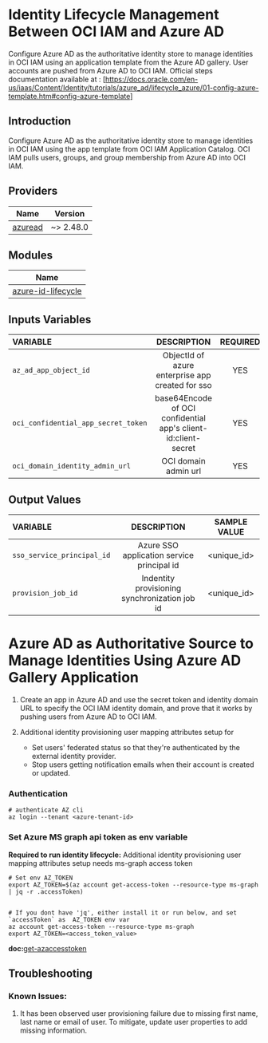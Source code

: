 # Identity Lifecycle Management Between OCI IAM and Azure AD

Configure Azure AD as the authoritative identity store to manage identities in OCI IAM using an application template from the Azure AD gallery. User accounts are pushed from Azure AD to OCI IAM.
Official steps documentation available at : [https://docs.oracle.com/en-us/iaas/Content/Identity/tutorials/azure_ad/lifecycle_azure/01-config-azure-template.htm#config-azure-template]

## Introduction

Configure Azure AD as the authoritative identity store to manage identities in OCI IAM using the app template from OCI IAM Application Catalog. OCI IAM pulls users, groups, and group membership from Azure AD into OCI IAM.

## Providers

| Name                                                                        | Version   |
| --------------------------------------------------------------------------- | --------- |
| [azuread](https://registry.terraform.io/providers/hashicorp/azuread/latest) | ~> 2.48.0 |

## Modules

| Name                    |
| ----------------------- |
| [azure-id-lifecycle](.) |

## Inputs Variables

| VARIABLE                            |                                                        DESCRIPTION                                                        | REQUIRED | DEFAULT_VALUE |                                                   SAMPLE VALUE |
| :---------------------------------- | :-----------------------------------------------------------------------------------------------------------------------: | :------: | ------------: | -------------------------------------------------------------: |
| `az_ad_app_object_id`      |                                     ObjectId of azure enterprise app created for sso                                      |   YES    |               |                                                    <unique_id> |
| `oci_confidential_app_secret_token` |                              base64Encode of OCI confidential app's client-id:client-secret                               |   YES    |               |                                                    <unique_id> |
| `oci_domain_identity_admin_url`     |                                                   OCI domain admin url                                                    |   YES    |               | https://idcs-<unique-id>.identity.oraclecloud.com:443/admin/v1 |


## Output Values

| VARIABLE                   |                  DESCRIPTION                  | SAMPLE VALUE |
| :------------------------- | :-------------------------------------------: | :----------: |
| `sso_service_principal_id` |  Azure SSO application service principal id   | <unique_id>  |
| `provision_job_id`         | Indentity provisioning synchronization job id | <unique_id>  |

# Azure AD as Authoritative Source to Manage Identities Using Azure AD Gallery Application

1. Create an app in Azure AD and use the secret token and identity domain URL to specify the OCI IAM identity domain, and prove that it works by pushing users from Azure AD to OCI IAM.

2. Additional identity provisioning user mapping attributes setup for
   - Set users' federated status so that they're authenticated by the external identity provider.
   - Stop users getting notification emails when their account is created or updated.

### Authentication

```
# authenticate AZ cli
az login --tenant <azure-tenant-id>
```


### Set Azure MS graph api token as env variable 
**Required to run identity lifecycle:** Additional identity provisioning user mapping attributes setup needs ms-graph access token 
```
# Set env AZ_TOKEN
export AZ_TOKEN=$(az account get-access-token --resource-type ms-graph | jq -r .accessToken)


# If you dont have 'jq', either install it or run below, and set  `accessToken` as  AZ_TOKEN env var
az account get-access-token --resource-type ms-graph 
export AZ_TOKEN=<access_token_value>
```
**doc:**[get-azaccesstoken](https://learn.microsoft.com/en-us/powershell/module/az.accounts/get-azaccesstoken) 


## Troubleshooting

### Known Issues:
1. It has been observed  user provisioning failure due to missing first name, last name or email of user. To mitigate, update user properties to add missing information.
